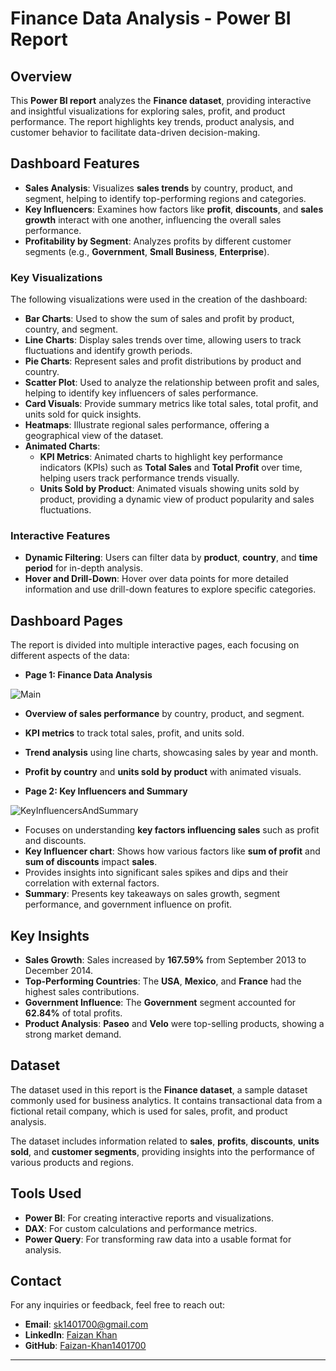 # Finance Data Analysis - Power BI Report

## Overview
This **Power BI report** analyzes the **Finance dataset**, providing interactive and insightful visualizations for exploring sales, profit, and product performance. The report highlights key trends, product analysis, and customer behavior to facilitate data-driven decision-making. 

## Dashboard Features
- **Sales Analysis**: Visualizes **sales trends** by country, product, and segment, helping to identify top-performing regions and categories.
- **Key Influencers**: Examines how factors like **profit**, **discounts**, and **sales growth** interact with one another, influencing the overall sales performance.
- **Profitability by Segment**: Analyzes profits by different customer segments (e.g., **Government**, **Small Business**, **Enterprise**).

### Key Visualizations
The following visualizations were used in the creation of the dashboard:
- **Bar Charts**: Used to show the sum of sales and profit by product, country, and segment.
- **Line Charts**: Display sales trends over time, allowing users to track fluctuations and identify growth periods.
- **Pie Charts**: Represent sales and profit distributions by product and country.
- **Scatter Plot**: Used to analyze the relationship between profit and sales, helping to identify key influencers of sales performance.
- **Card Visuals**: Provide summary metrics like total sales, total profit, and units sold for quick insights.
- **Heatmaps**: Illustrate regional sales performance, offering a geographical view of the dataset.
- **Animated Charts**: 
   - **KPI Metrics**: Animated charts to highlight key performance indicators (KPIs) such as **Total Sales** and **Total Profit** over time, helping users track performance trends visually.
   - **Units Sold by Product**: Animated visuals showing units sold by product, providing a dynamic view of product popularity and sales fluctuations.

### Interactive Features
- **Dynamic Filtering**: Users can filter data by **product**, **country**, and **time period** for in-depth analysis.
- **Hover and Drill-Down**: Hover over data points for more detailed information and use drill-down features to explore specific categories.

## Dashboard Pages
The report is divided into multiple interactive pages, each focusing on different aspects of the data:

- **Page 1: Finance Data Analysis**

![Main](https://github.com/user-attachments/assets/eb98b801-2f9b-4676-b0bb-db1c71fd3d7e)

  
  - **Overview of sales performance** by country, product, and segment.
  - **KPI metrics** to track total sales, profit, and units sold.
  - **Trend analysis** using line charts, showcasing sales by year and month.
  - **Profit by country** and **units sold by product** with animated visuals.

- **Page 2: Key Influencers and Summary**

![KeyInfluencersAndSummary](https://github.com/user-attachments/assets/297b1a65-1415-4e42-a1f9-e926659acb17)


  - Focuses on understanding **key factors influencing sales** such as profit and discounts.
  - **Key Influencer chart**: Shows how various factors like **sum of profit** and **sum of discounts** impact **sales**.
  - Provides insights into significant sales spikes and dips and their correlation with external factors.
  - **Summary**: Presents key takeaways on sales growth, segment performance, and government influence on profit.

## Key Insights
- **Sales Growth**: Sales increased by **167.59%** from September 2013 to December 2014.
- **Top-Performing Countries**: The **USA**, **Mexico**, and **France** had the highest sales contributions.
- **Government Influence**: The **Government** segment accounted for **62.84%** of total profits.
- **Product Analysis**: **Paseo** and **Velo** were top-selling products, showing a strong market demand.

## Dataset
The dataset used in this report is the **Finance dataset**, a sample dataset commonly used for business analytics. It contains transactional data from a fictional retail company, which is used for sales, profit, and product analysis. 

The dataset includes information related to **sales**, **profits**, **discounts**, **units sold**, and **customer segments**, providing insights into the performance of various products and regions.

## Tools Used
- **Power BI**: For creating interactive reports and visualizations.
- **DAX**: For custom calculations and performance metrics.
- **Power Query**: For transforming raw data into a usable format for analysis.

## Contact

For any inquiries or feedback, feel free to reach out:

- **Email**: [sk1401700@gmail.com](mailto:sk1401700@gmail.com)
- **LinkedIn**: [Faizan Khan](https://www.linkedin.com/in/faizan-khan-399a47205/)
- **GitHub**: [Faizan-Khan1401700](https://github.com/Faizan-Khan1401700)

---

